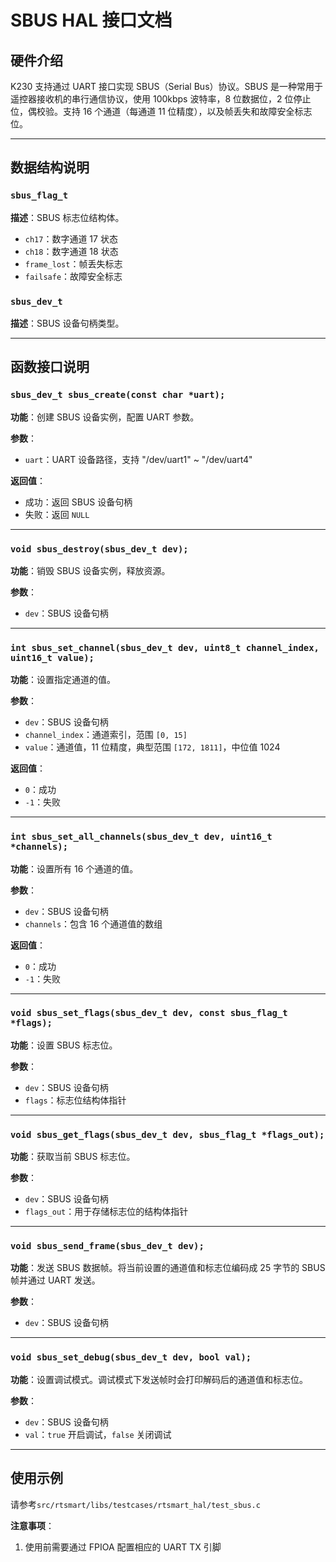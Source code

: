 # SBUS HAL 接口文档

## 硬件介绍

K230 支持通过 UART 接口实现 SBUS（Serial Bus）协议。SBUS 是一种常用于遥控器接收机的串行通信协议，使用 100kbps 波特率，8 位数据位，2 位停止位，偶校验。支持 16 个通道（每通道 11 位精度），以及帧丢失和故障安全标志位。

---

## 数据结构说明

### `sbus_flag_t`

**描述**：SBUS 标志位结构体。

- `ch17`：数字通道 17 状态
- `ch18`：数字通道 18 状态
- `frame_lost`：帧丢失标志
- `failsafe`：故障安全标志

### `sbus_dev_t`

**描述**：SBUS 设备句柄类型。

---

## 函数接口说明

### `sbus_dev_t sbus_create(const char *uart);`

**功能**：创建 SBUS 设备实例，配置 UART 参数。

**参数**：

- `uart`：UART 设备路径，支持 "/dev/uart1" ~ "/dev/uart4"

**返回值**：

- 成功：返回 SBUS 设备句柄
- 失败：返回 `NULL`

---

### `void sbus_destroy(sbus_dev_t dev);`

**功能**：销毁 SBUS 设备实例，释放资源。

**参数**：

- `dev`：SBUS 设备句柄

---

### `int sbus_set_channel(sbus_dev_t dev, uint8_t channel_index, uint16_t value);`

**功能**：设置指定通道的值。

**参数**：

- `dev`：SBUS 设备句柄
- `channel_index`：通道索引，范围 `[0, 15]`
- `value`：通道值，11 位精度，典型范围 `[172, 1811]`，中位值 1024

**返回值**：

- `0`：成功
- `-1`：失败

---

### `int sbus_set_all_channels(sbus_dev_t dev, uint16_t *channels);`

**功能**：设置所有 16 个通道的值。

**参数**：

- `dev`：SBUS 设备句柄
- `channels`：包含 16 个通道值的数组

**返回值**：

- `0`：成功
- `-1`：失败

---

### `void sbus_set_flags(sbus_dev_t dev, const sbus_flag_t *flags);`

**功能**：设置 SBUS 标志位。

**参数**：

- `dev`：SBUS 设备句柄
- `flags`：标志位结构体指针

---

### `void sbus_get_flags(sbus_dev_t dev, sbus_flag_t *flags_out);`

**功能**：获取当前 SBUS 标志位。

**参数**：

- `dev`：SBUS 设备句柄
- `flags_out`：用于存储标志位的结构体指针

---

### `void sbus_send_frame(sbus_dev_t dev);`

**功能**：发送 SBUS 数据帧。将当前设置的通道值和标志位编码成 25 字节的 SBUS 帧并通过 UART 发送。

**参数**：

- `dev`：SBUS 设备句柄

---

### `void sbus_set_debug(sbus_dev_t dev, bool val);`

**功能**：设置调试模式。调试模式下发送帧时会打印解码后的通道值和标志位。

**参数**：

- `dev`：SBUS 设备句柄
- `val`：`true` 开启调试，`false` 关闭调试

---

## 使用示例

请参考`src/rtsmart/libs/testcases/rtsmart_hal/test_sbus.c`

**注意事项**：

1. 使用前需要通过 FPIOA 配置相应的 UART TX 引脚
